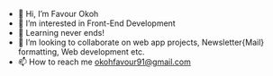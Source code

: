 - 👋 Hi, I’m Favour Okoh
- 👀 I’m interested in Front-End Development
- 🌱 Learning never ends!
- 💞️ I’m looking to collaborate on web app projects, Newsletter{Mail} formatting, Web development etc.
- 📫 How to reach me okohfavour91@gmail.com

<!---
Favourz1/Favourz1 is a ✨ special ✨ repository because its `README.md` (this file) appears on your GitHub profile.
You can click the Preview link to take a look at your changes.
--->
